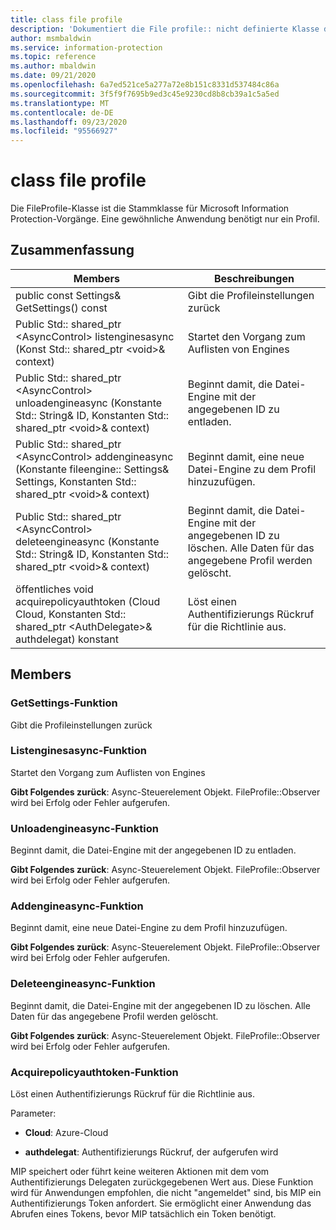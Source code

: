 ```yaml
---
title: class file profile
description: 'Dokumentiert die File profile:: nicht definierte Klasse des Microsoft Information Protection (MIP) SDK.'
author: msmbaldwin
ms.service: information-protection
ms.topic: reference
ms.author: mbaldwin
ms.date: 09/21/2020
ms.openlocfilehash: 6a7ed521ce5a277a72e8b151c8331d537484c86a
ms.sourcegitcommit: 3f5f9f7695b9ed3c45e9230cd8b8cb39a1c5a5ed
ms.translationtype: MT
ms.contentlocale: de-DE
ms.lasthandoff: 09/23/2020
ms.locfileid: "95566927"
---
```

# <a name="class-fileprofile"></a>class file profile 
Die FileProfile-Klasse ist die Stammklasse für Microsoft Information Protection-Vorgänge.
Eine gewöhnliche Anwendung benötigt nur ein Profil.
  
## <a name="summary"></a>Zusammenfassung
 Members                        | Beschreibungen                                
--------------------------------|---------------------------------------------
public const Settings& GetSettings() const  |  Gibt die Profileinstellungen zurück
Public Std:: shared_ptr \<AsyncControl\> listenginesasync (Konst Std:: shared_ptr \<void\>& context)  |  Startet den Vorgang zum Auflisten von Engines
Public Std:: shared_ptr \<AsyncControl\> unloadengineasync (Konstante Std:: String& ID, Konstanten Std:: shared_ptr \<void\>& context)  |  Beginnt damit, die Datei-Engine mit der angegebenen ID zu entladen.
Public Std:: shared_ptr \<AsyncControl\> addengineasync (Konstante fileengine:: Settings& Settings, Konstanten Std:: shared_ptr \<void\>& context)  |  Beginnt damit, eine neue Datei-Engine zu dem Profil hinzuzufügen.
Public Std:: shared_ptr \<AsyncControl\> deleteengineasync (Konstante Std:: String& ID, Konstanten Std:: shared_ptr \<void\>& context)  |  Beginnt damit, die Datei-Engine mit der angegebenen ID zu löschen. Alle Daten für das angegebene Profil werden gelöscht.
öffentliches void acquirepolicyauthtoken (Cloud Cloud, Konstanten Std:: shared_ptr \<AuthDelegate\>& authdelegat) konstant  |  Löst einen Authentifizierungs Rückruf für die Richtlinie aus.
  
## <a name="members"></a>Members
  
### <a name="getsettings-function"></a>GetSettings-Funktion
Gibt die Profileinstellungen zurück
  
### <a name="listenginesasync-function"></a>Listenginesasync-Funktion
Startet den Vorgang zum Auflisten von Engines

  
**Gibt Folgendes zurück**: Async-Steuerelement Objekt.
FileProfile::Observer wird bei Erfolg oder Fehler aufgerufen.
  
### <a name="unloadengineasync-function"></a>Unloadengineasync-Funktion
Beginnt damit, die Datei-Engine mit der angegebenen ID zu entladen.

  
**Gibt Folgendes zurück**: Async-Steuerelement Objekt.
FileProfile::Observer wird bei Erfolg oder Fehler aufgerufen.
  
### <a name="addengineasync-function"></a>Addengineasync-Funktion
Beginnt damit, eine neue Datei-Engine zu dem Profil hinzuzufügen.

  
**Gibt Folgendes zurück**: Async-Steuerelement Objekt.
FileProfile::Observer wird bei Erfolg oder Fehler aufgerufen.
  
### <a name="deleteengineasync-function"></a>Deleteengineasync-Funktion
Beginnt damit, die Datei-Engine mit der angegebenen ID zu löschen. Alle Daten für das angegebene Profil werden gelöscht.

  
**Gibt Folgendes zurück**: Async-Steuerelement Objekt.
FileProfile::Observer wird bei Erfolg oder Fehler aufgerufen.
  
### <a name="acquirepolicyauthtoken-function"></a>Acquirepolicyauthtoken-Funktion
Löst einen Authentifizierungs Rückruf für die Richtlinie aus.

Parameter:  
* **Cloud**: Azure-Cloud 


* **authdelegat**: Authentifizierungs Rückruf, der aufgerufen wird


MIP speichert oder führt keine weiteren Aktionen mit dem vom Authentifizierungs Delegaten zurückgegebenen Wert aus. Diese Funktion wird für Anwendungen empfohlen, die nicht "angemeldet" sind, bis MIP ein Authentifizierungs Token anfordert. Sie ermöglicht einer Anwendung das Abrufen eines Tokens, bevor MIP tatsächlich ein Token benötigt.